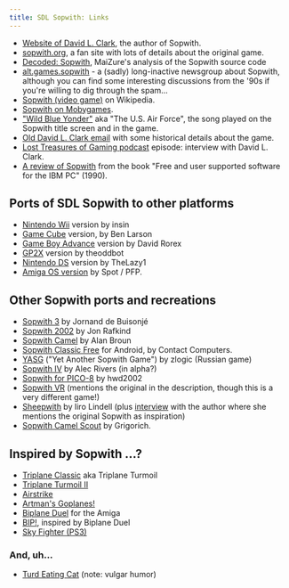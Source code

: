```yaml
---
title: SDL Sopwith: Links
---
```


* [Website of David L. Clark](http://www.davidlclark.com/), the author of Sopwith.
* [sopwith.org](http://www.sopwith.org/), a fan site with lots of details
  about the original game.
* [Decoded: Sopwith](http://www.maizure.org/projects/decoded-sopwith/), MaiZure's analysis of the Sopwith source code
* [alt.games.sopwith](https://groups.google.com/g/alt.games.sopwith) - a (sadly)
  long-inactive newsgroup about Sopwith, although you can find some
  interesting discussions from the '90s if you're willing to dig through the
  spam...
* [Sopwith (video game)](https://en.wikipedia.org/wiki/Sopwith_\(video_game\))
  on Wikipedia.
* [Sopwith on Mobygames](https://www.mobygames.com/game/1380/sopwith/).
* ["Wild Blue Yonder"](https://en.wikipedia.org/wiki/The_U.S._Air_Force_\(song\))
  aka "The U.S. Air Force", the song played on the Sopwith title screen and in
  the game.
* [Old David L. Clark email](https://groups.google.com/g/alt.games.sopwith/c/Ru44q8XvXEk/m/bR-HUt-rQQQJ)
  with some historical details about the game.
* [Lost Treasures of Gaming podcast](https://archive.org/details/LostTreasures002-Sopwith)
  episode: interview with David L. Clark.
* [A review of Sopwith](free-ibmpc.md) from the book "Free and user supported
  software for the IBM PC" (1990).

## Ports of SDL Sopwith to other platforms

* [Nintendo Wii](https://wiibrew.org/wiki/SDL_Sopwith) version by insin
* [Game Cube](https://code.google.com/archive/p/gamecubesopwith/) version,
  by Ben Larson
* [Game Boy Advance](http://davr.org/sopwith/) version by David Rorex
* [GP2X](https://dl.openhandhelds.org/cgi-bin/gp2x.cgi?xesybluddjmvmd,0,0,0,27,923)
  version by theoddbot
* [Nintendo DS](https://www.gamebrew.org/wiki/Sopwith) version by TheLazy1
* [Amiga OS version](http://os4depot.net/index.php?function=showfile&file=game/shmup/sdlsopwith.lha)
  by Spot / PFP.

## Other Sopwith ports and recreations

* [Sopwith 3](http://sopwith3.sourceforge.net/) by Jornand de Buisonjé
* [Sopwith 2002](https://sourceforge.net/projects/sopwith/) by Jon Rafkind
* [Sopwith Camel](http://sopwithcamel.sourceforge.net/) by Alan Broun
* [Sopwith Classic Free](https://play.google.com/store/apps/details?id=com.contactcom.dolphinfighter)
  for Android, by Contact Computers.
* [YASG](https://sourceforge.net/projects/yasg/) ("Yet Another Sopwith Game")
  by zlogic (Russian game)
* [Sopwith IV](http://www.alecrivers.com/sopwith/) by Alec Rivers (in alpha?)
* [Sopwith for PICO-8](https://www.lexaloffle.com/bbs/?tid=31530) by hwd2002
* [Sopwith VR](https://store.steampowered.com/app/998660/Sopwith_VR/)
  (mentions the original in the description, though this is a very different
  game!)
* [Sheepwith](https://iirolindell.itch.io/sheepwith) by Iiro Lindell
  (plus [interview](https://ninichimusic.com/blog/2017/introducing-the-game-robber-docks)
  with the author where she mentions the original Sopwith as inspiration)
* [Sopwith Camel Scout](https://grigorich.itch.io/sopwith-camel) by Grigorich.

## Inspired by Sopwith ...?

* [Triplane Classic](http://triplane.sourceforge.net/) aka Triplane Turmoil
* [Triplane Turmoil II](http://triplane2.draconus.com/)
* [Airstrike](http://icculus.org/airstrike/)
* [Artman's Goplanes!](https://www.mobygames.com/game/artmans-goplanes)
* [Biplane Duel](https://www.youtube.com/watch?v=WEmhFFFpwjE) for the Amiga
* [BIP!](https://store.steampowered.com/app/1285200/Bip/),
  inspired by Biplane Duel
* [Sky Fighter (PS3)](https://www.metacritic.com/game/playstation-3/sky-fighter)

### And, uh...

* [Turd Eating Cat](https://www.youtube.com/watch?v=1rZFk9ww29U)
  (note: vulgar humor)

